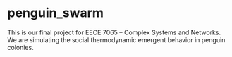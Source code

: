 # penguin_swarm
This is our final project for EECE 7065 – Complex Systems and Networks. We are simulating the social thermodynamic emergent behavior in penguin colonies.
